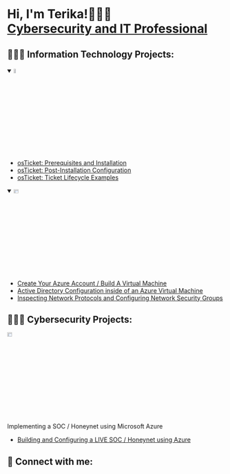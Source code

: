 <h1>Hi, I'm Terika!🧑🏽‍💻 <br/><a href="https://www.linkedin.com/in/terikaj/">Cybersecurity and IT Professional</a>

<h2>🧑🏽‍💻 Information Technology Projects:</h2>


<details open>
  <summary><img src="https://i.imgur.com/KzJbWRS.png" height="5%" width="10%" alt="osTicket"/></summary>
  
  - [osTicket: Prerequisites and Installation](https://github.com/terikaj/osticket-prereqs)
  - [osTicket: Post-Installation Configuration](https://github.com/terikaj/post-install-config)
  - [osTicket: Ticket Lifecycle Examples](https://github.com/terikaj/ticket-lifecycle)
</details>

<details open>
  <summary><img src="https://i.imgur.com/1DDZ4Ui.png" height="5%" width="15%" alt="Microsoft Azure"/></summary>
  
  - [Create Your Azure Account / Build A Virtual Machine](https://github.com/terikaj/azure-begin)
  - [Active Directory Configuration inside of an Azure Virtual Machine](https://github.com/terikaj/configure-ad)
  - [Inspecting Network Protocols and Configuring Network Security Groups](https://github.com/terikaj/azure-network-protocols)
</details>


<h2>🧑🏽‍💻 Cybersecurity Projects:</h2>
<img src="https://i.imgur.com/1DDZ4Ui.png" height="5%" width="15%" alt="Microsoft Azure"/>


Implementing a SOC / Honeynet using Microsoft Azure 
  - [Building and Configuring a LIVE SOC / Honeynet using Azure](https://github.com/terikaj/SOC-Honeynet)


<h2> 🤳 Connect with me:</h2>


<!---
TerikaJ/TerikaJ is a ✨ special ✨ repository because its `README.md` (this file) appears on your GitHub profile.
You can click the Preview link to take a look at your changes.
--->
